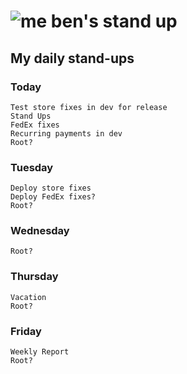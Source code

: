 # ![me](https://avatars2.githubusercontent.com/u/5232044?s=50&v=4) ben's stand up

## My daily stand-ups

### Today
    
    Test store fixes in dev for release
    Stand Ups
    FedEx fixes
    Recurring payments in dev
    Root?

### Tuesday

    Deploy store fixes
    Deploy FedEx fixes?
    Root?
    
### Wednesday
    
    Root?
    
### Thursday

    Vacation
    Root?
    
### Friday

    Weekly Report
    Root?
